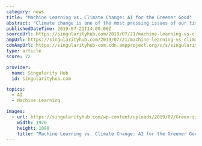 ```yaml
---
category: news
title: "Machine Learning vs. Climate Change: AI for the Greener Good"
abstract: "Climate change is one of the most pressing issues of our time. Despite increasing global consensus about the urgency of reducing emissions since the 1980s, they continue to rise relentlessly. We look to technology to deliver us from climate change ..."
publishedDateTime: 2019-07-21T14:00:00Z
sourceUrl: https://singularityhub.com/2019/07/21/machine-learning-vs-climate-change-ai-for-the-greener-good/
ampUrl: https://singularityhub.com/2019/07/21/machine-learning-vs-climate-change-ai-for-the-greener-good/amp/
cdnAmpUrl: https://singularityhub-com.cdn.ampproject.org/c/s/singularityhub.com/2019/07/21/machine-learning-vs-climate-change-ai-for-the-greener-good/amp/
type: article
score: 72

provider:
  name: Singularity Hub
  id: singularityhub.com

topics:
  - AI
  - Machine Learning

images:
  - url: https://singularityhub.com/wp-content/uploads/2019/07/Green-silhouette-forest-abstract-background-environment-shutterstock-692341585.jpg
    width: 1920
    height: 1080
    title: "Machine Learning vs. Climate Change: AI for the Greener Good"
---
```

